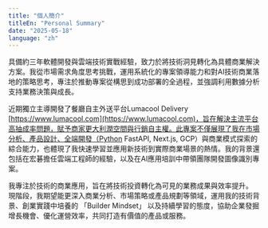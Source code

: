 ```yaml
---
title: "個人簡介"
titleEn: "Personal Summary"
date: "2025-05-18"
language: "zh"
---
```


具備約三年軟體開發與雲端技術實戰經驗，致力於將技術洞見轉化為具體商業解決方案。我從市場需求角度思考挑戰，運用系統化的專案領導能力和對AI技術商業落地的策略思考，專注於推動專案從構思到成功部署的全過程，並強調利用數據分析支持業務決策與成長。

近期獨立主導開發了餐廳自主外送平台Lumacool Delivery [https://www.lumacool.com](https://www.lumacool.com)，旨在解決主流平台高抽成率問題，賦予商家更大利潤空間與行銷自主權。此專案不僅展現了我在市場分析、產品設計、全端開發（Python FastAPI, Next.js, GCP）與商業模式探索的綜合能力，也體現了我快速學習並應用新技術到實際商業場景的熱情。我的背景還包括在宏碁擔任雲端工程師的經驗，以及在AI應用培訓中帶領團隊開發圖像識別專案。

我專注於技術的商業應用，旨在將技術投資轉化為可見的業務成果與效率提升。 現階段，我期望能更深入商業分析、市場策略或產品規劃等領域，運用我的技術背景、創業實踐中培養的 「Builder Mindset」 以及持續學習的態度，協助企業發掘增長機會、優化運營效率，共同打造有價值的產品或服務。
